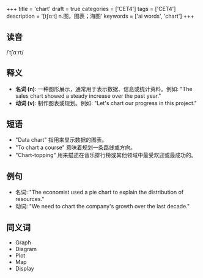 +++
title = 'chart'
draft = true
categories = ['CET4']
tags = ['CET4']
description = '[t∫ɑːt] n.图，图表；海图'
keywords = ['ai words', 'chart']
+++

## 读音
/ˈtʃɑːrt/

## 释义
- **名词 (n)**: 一种图形展示，通常用于表示数据、信息或统计资料。例如: "The sales chart showed a steady increase over the past year."
- **动词 (v)**: 制作图表或规划。例如: "Let's chart our progress in this project."

## 短语
- "Data chart" 指用来显示数据的图表。
- "To chart a course" 意味着规划一条路线或方向。
- "Chart-topping" 用来描述在音乐排行榜或其他领域中最受欢迎或最成功的。

## 例句
- 名词: "The economist used a pie chart to explain the distribution of resources."
- 动词: "We need to chart the company's growth over the last decade."

## 同义词
- Graph
- Diagram
- Plot
- Map
- Display
